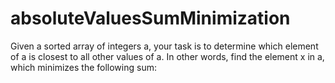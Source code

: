 <h1>absoluteValuesSumMinimization
</h1>
<p>Given a sorted array of integers a, your task is to determine which element of a is closest to all other values of a. In other words, find the element x in a, which minimizes the following sum:
 </p>
